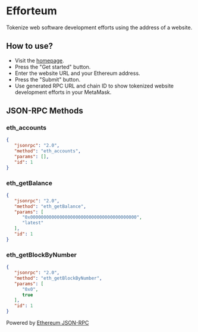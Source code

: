 # Efforteum

Tokenize web software development efforts using the address of a website.

## How to use?
- Visit the [homepage](https://cloudfreebpmnquality.herokuapp.com/efforts/).
- Press the "Get started" button.
- Enter the website URL and your Ethereum address.
- Press the "Submit" button.
- Use generated RPC URL and chain ID to show tokenized website development efforts in your MetaMask.

## JSON-RPC Methods

### eth_accounts

```json
{
   "jsonrpc": "2.0",
   "method": "eth_accounts",
   "params": [],
   "id": 1
}
```

### eth_getBalance

```json
{
   "jsonrpc": "2.0",
   "method": "eth_getBalance",
   "params": [
      "0x0000000000000000000000000000000000000000",
      "latest"
   ],
   "id": 1
}
```

### eth_getBlockByNumber

```json
{
   "jsonrpc": "2.0",
   "method": "eth_getBlockByNumber",
   "params": [
      "0x0",
      true
   ],
   "id": 1
}
```

Powered by [Ethereum JSON-RPC](https://eth.wiki/json-rpc/API)
